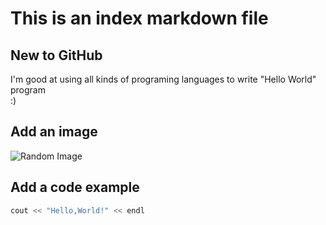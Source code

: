 # This is an index markdown file

## New to GitHub

I'm good at using all kinds of programing languages to write "Hello World" program  
:)  

## Add an image

![Random Image](https://octodex.github.com/images/yaktocat.png)  

## Add a code example

```cpp
cout << "Hello,World!" << endl
```
